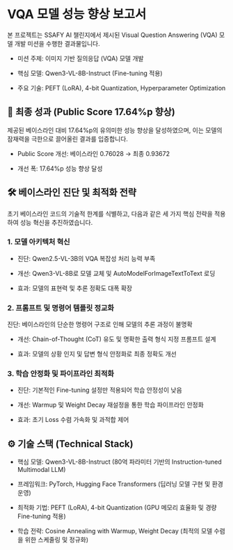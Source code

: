 # VQA 모델 성능 향상 보고서

본 프로젝트는 SSAFY AI 챌린지에서 제시된 Visual Question Answering (VQA) 모델 개발 미션을 수행한 결과물입니다.

- 미션 주제: 이미지 기반 질의응답 (VQA) 모델 개발

- 핵심 모델: Qwen3-VL-8B-Instruct (Fine-tuning 적용)

- 주요 기술: PEFT (LoRA), 4-bit Quantization, Hyperparameter Optimization

## 🚀 최종 성과 (Public Score 17.64%p 향상)
제공된 베이스라인 대비 17.64%p의 유의미한 성능 향상을 달성하였으며, 이는 모델의 잠재력을 극한으로 끌어올린 결과를 입증합니다.

- Public Score 개선: 베이스라인 0.76028 → 최종 0.93672

- 개선 폭: 17.64%p 성능 향상 달성


## 🛠️ 베이스라인 진단 및 최적화 전략

초기 베이스라인 코드의 기술적 한계를 식별하고, 다음과 같은 세 가지 핵심 전략을 적용하여 성능 혁신을 추진하였습니다.
### 1. 모델 아키텍처 혁신
- 진단: Qwen2.5-VL-3B의 VQA 복잡성 처리 능력 부족

- 개선: Qwen3-VL-8B로 모델 교체 및 AutoModelForImageTextToText 로딩

- 효과: 모델의 표현력 및 추론 정확도 대폭 확장

### 2. 프롬프트 및 명령어 템플릿 정교화
진단: 베이스라인의 단순한 명령어 구조로 인해 모델의 추론 과정이 불명확

- 개선: Chain-of-Thought (CoT) 유도 및 명확한 출력 형식 지정 프롬프트 설계

- 효과: 모델의 상황 인지 및 답변 형식 안정화로 최종 정확도 개선
 
### 3. 학습 안정화 및 파이프라인 최적화
- 진단: 기본적인 Fine-tuning 설정만 적용되어 학습 안정성이 낮음

- 개선: Warmup 및 Weight Decay 재설정을 통한 학습 파이프라인 안정화

- 효과: 초기 Loss 수렴 가속화 및 과적합 제어

## ⚙️ 기술 스택 (Technical Stack)
-  핵심 모델: Qwen3-VL-8B-Instruct (80억 파라미터 기반의 Instruction-tuned Multimodal LLM)

- 프레임워크: PyTorch, Hugging Face Transformers (딥러닝 모델 구현 및 환경 운영)

- 최적화 기법: PEFT (LoRA), 4-bit Quantization (GPU 메모리 효율화 및 경량 Fine-tuning 적용)

- 학습 전략: Cosine Annealing with Warmup, Weight Decay (최적의 모델 수렴을 위한 스케줄링 및 정규화)
